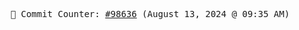 <p align="center">
    <samp>
        📮 Commit Counter: <a href="https://github.com/Javascript-void0/Javascript-void0/commits/main">#98636</a> (August 13, 2024 @ 09:35 AM)
    </samp>
</p>
